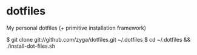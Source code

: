 dotfiles
========

My personal dotfiles (+ primitive installation framework)

$ git clone git://github.com/zyga/dotfiles.git ~/.dotfiles
$ cd ~/.dotfiles && ./install-dot-files.sh
